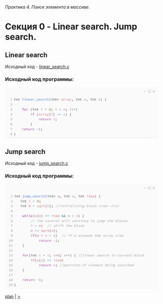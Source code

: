 _Практика 4. Поиск элемента в массиве._

# Cекция 0 - Linear search. Jump search.

## Linear search

Исходный код - [linear_search.c](../src/linear_search.c)

### Исходный код программы:
![](images/linear_search_code.png)

## Jump search

Исходный код - [jump_search.c](../src/jump_search.c)

### Исходный код программы:
![](images/jump_search_code.png)

[plan](../practice.md) | [>](1.md)
